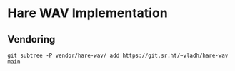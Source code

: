 # Hare WAV Implementation

## Vendoring

```
git subtree -P vendor/hare-wav/ add https://git.sr.ht/~vladh/hare-wav main
```

